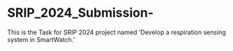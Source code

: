 # SRIP_2024_Submission-
This is the Task for SRIP 2024  project named 'Develop a respiration sensing system in SmartWatch.'
